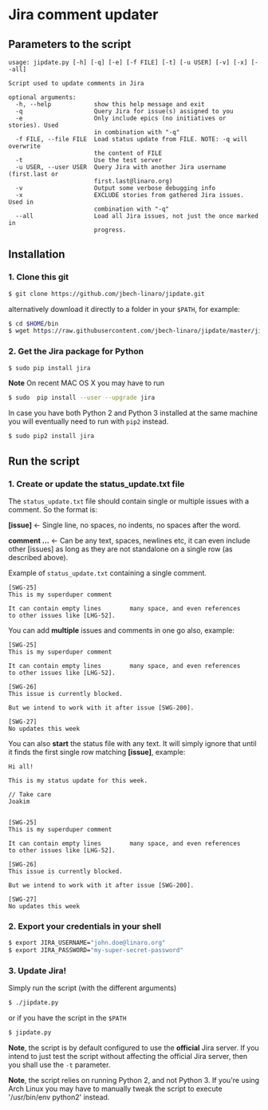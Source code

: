 # Jira comment updater

## Parameters to the script

```
usage: jipdate.py [-h] [-q] [-e] [-f FILE] [-t] [-u USER] [-v] [-x] [--all]

Script used to update comments in Jira

optional arguments:
  -h, --help            show this help message and exit
  -q                    Query Jira for issue(s) assigned to you
  -e                    Only include epics (no initiatives or stories). Used
                        in combination with "-q"
  -f FILE, --file FILE  Load status update from FILE. NOTE: -q will overwrite
                        the content of FILE
  -t                    Use the test server
  -u USER, --user USER  Query Jira with another Jira username (first.last or
                        first.last@linaro.org)
  -v                    Output some verbose debugging info
  -x                    EXCLUDE stories from gathered Jira issues. Used in
                        combination with "-q"
  --all                 Load all Jira issues, not just the once marked in
                        progress.
```

## Installation
### 1. Clone this git
```bash
$ git clone https://github.com/jbech-linaro/jipdate.git
```

alternatively download it directly to a folder in your `$PATH`, for example:
```bash
$ cd $HOME/bin
$ wget https://raw.githubusercontent.com/jbech-linaro/jipdate/master/jipdate.py
```

### 2. Get the Jira package for Python
```bash
$ sudo pip install jira
```

**Note** On recent MAC OS X you may have to run
```bash
$ sudo  pip install --user --upgrade jira
```

In case you have both Python 2 and Python 3 installed at the same machine you
will eventually need to run with `pip2` instead.
```bash
$ sudo pip2 install jira
```

## Run the script
### 1. Create or update the status_update.txt file
The `status_update.txt` file should contain single or multiple issues with a
comment. So the format is:

**[issue]** <- Single line, no spaces, no indents, no spaces after the word.

**comment ...** <- Can be any text, spaces, newlines etc, it can even include
other [issues] as long as they are not standalone on a single row (as described
above).

Example of `status_update.txt` containing a single comment.
```
[SWG-25]
This is my superduper comment

It can contain empty lines        many space, and even references
to other issues like [LHG-52].
```

You can add **multiple** issues and comments in one go also, example:

```
[SWG-25]
This is my superduper comment

It can contain empty lines        many space, and even references
to other issues like [LHG-52].

[SWG-26]
This issue is currently blocked.

But we intend to work with it after issue [SWG-200].

[SWG-27]
No updates this week
```

You can also **start** the status file with any text. It will simply ignore that
until it finds the first single row matching **[issue]**, example:

```
Hi all!

This is my status update for this week.

// Take care
Joakim


[SWG-25]
This is my superduper comment

It can contain empty lines        many space, and even references
to other issues like [LHG-52].

[SWG-26]
This issue is currently blocked.

But we intend to work with it after issue [SWG-200].

[SWG-27]
No updates this week
```

### 2. Export your credentials in your shell
```bash
$ export JIRA_USERNAME="john.doe@linaro.org"
$ export JIRA_PASSWORD="my-super-secret-password"
```

### 3. Update Jira!
Simply run the script (with the different arguments)
```bash
$ ./jipdate.py
```
or if you have the script in the `$PATH`
```bash
$ jipdate.py
```

**Note**, the script is by default configured to use the **official** Jira
server. If you intend to just test the script without affecting the official
Jira server, then you shall use the `-t` parameter.

**Note**, the script relies on running Python 2, and not Python 3.  If you're
using Arch Linux you may have to manually tweak the script to execute
'/usr/bin/env python2' instead.

